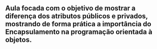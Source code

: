 ## Aula focada com o objetivo de mostrar a diferença dos atributos públicos e privados, mostrando de forma prática a importância do Encapsulamento na programação orientada à objetos.